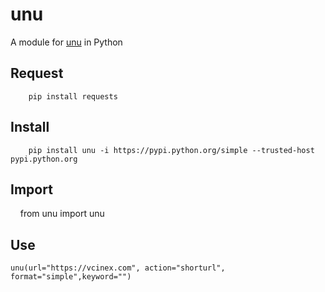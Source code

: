 
# unu

A module for [unu](https://u.nu/) in Python  

## Request

        pip install requests

## Install

        pip install unu -i https://pypi.python.org/simple --trusted-host pypi.python.org  
        
## Import

       from unu import unu  

## Use

    unu(url="https://vcinex.com", action="shorturl", format="simple",keyword="")
